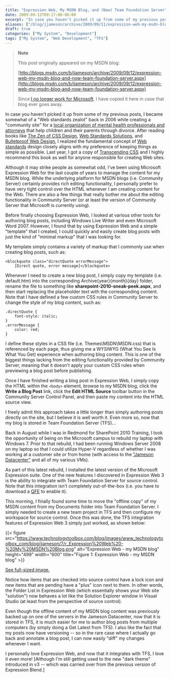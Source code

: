 ```yaml
---
title: "Expression Web, My MSDN Blog, and (Now) Team Foundation Server"
date: 2009-09-12T09:17:00-06:00
excerpt: "In case you haven't picked it up from some of my previous posts, I became somewhat of a \"Web standards zealot\" back in 2006 while creating a \"community site\" for a local organization of mental health professionals and attorneys that help children and..."
aliases: ["/blog/jjameson/archive/2009/09/11/expression-web-my-msdn-blog-and-now-team-foundation-server.aspx", "/blog/jjameson/archive/2009/09/12/expression-web-my-msdn-blog-and-now-team-foundation-server.aspx"]
draft: true
categories: ["My System", "Development"]
tags: ["My System", "Web Development", "TFS"]
---
```


> **Note**
>
> This post originally appeared on my MSDN blog:
>
> [http://blogs.msdn.com/b/jjameson/archive/2009/09/12/expression-web-my-msdn-blog-and-now-team-foundation-server.aspx](http://blogs.msdn.com/b/jjameson/archive/2009/09/12/expression-web-my-msdn-blog-and-now-team-foundation-server.aspx)
>
> Since [I no longer work for Microsoft](/blog/jjameson/2011/09/02/last-day-with-microsoft), I have copied it here in case that blog                 ever goes away.

In case you haven't picked it up from some of my previous posts, I became somewhat         of a "Web standards zealot" back in 2006 while creating a "community site" for a         [local organization of mental health professionals
and attorneys](http://www.metrodenveridc.org/) that help children and their parents through divorce. After         reading books like [The Zen of CSS Design](http://amzn.com/0321303474),         [Web Standards Solutions](http://amzn.com/1430219203), and [Bulletproof Web Design](http://amzn.com/0321509021), I realized the fundamental concept of [Web standards](http://en.wikipedia.org/wiki/Web_standards) design closely aligns with my preference of keeping things         as simple as possible. Last year, I got a copy of [Transcending CSS](http://amzn.com/0321410971) and I highly recommend this book as well for anyone responsible         for creating Web sites.

Although it may strike people as somewhat odd, I've been using Microsoft Expression         Web for the last couple of years to manage the content for my MSDN blog. While the         underlying platform for MSDN blogs (i.e. Community Server) certainly provides rich         editing functionality, I personally prefer to have very tight control over the HTML         whenever I am creating content for the Web. There are also a few things that really         bother me about the editing functionality in Community Server (or at least the version         of Community Server that Microsoft is currently using).

Before finally choosing Expression Web, I looked at various other tools for authoring         blog posts, including Windows Live Writer and even Microsoft Word 2007. However,         I found that by using Expression Web and a simple "template" that I created, I could         quickly and easily create blog posts with just the kind of "minimal markup" that         I was looking for.

My template simply contains a variety of markup that I commonly use when creating         blog posts, such as:

```
<blockquote class="directQuote errorMessage">
    [Direct quote, error message]</blockquote>
```

Whenever I need to create a new blog post, I simply copy my template (i.e. default.htm)         into the corresponding Archive\{year}\{month}\{day} folder, rename the file to something         like **sharepoint-2010-sneak-peek.aspx**, and then start replacing         the placeholder text with the corresponding content. Note that I have defined a         few custom CSS rules in Community Server to change the style of my blog content,         such as:

```
.directQuote {
    font-style: italic;
}
.errorMessage {
    color: red;
}
```

I define these styles in a CSS file (i.e. Themes\MSDN\MSDN.css) that is referenced         by each page, thus giving me a WYSIWYG (What You See Is What You Get) experience         when authoring blog content. This is one of the biggest things lacking from the         editing functionality provided by Community Server, meaning that it doesn't apply         your custom CSS rules when previewing a blog post before publishing.

Once I have finished writing a blog post in Expression Web, I simply copy the HTML         within the `<body>` element, browse to my MSDN blog, click the         **Write a Blog Post** link, click the **Edit HTML Source**         toolbar button in the Community Server Control Panel, and then paste my content         into the HTML source view.

I freely admit this approach takes a little longer than simply authoring posts directly         on the site, but I believe it is well worth it. Even more so, now that my blog is         stored in Team Foundation Server (TFS)...

Back in August while I was in Redmond for SharePoint 2010 Training, I took the opportunity         of being on the Microsoft campus to rebuild my laptop with Windows 7. Prior to that         rebuild, I had been running Windows Server 2008 on my laptop so that I could utilize         Hyper-V regardless of whether I was working at a customer site or from home (with         access to the ["Jameson Datacenter"](/blog/jjameson/2009/09/14/the-jameson-datacenter) and all of my various VMs).

As part of this latest rebuild, I installed the latest version of the Microsoft         Expression suite. One of the new features I discovered in Expression Web 3 is the         ability to integrate with Team Foundation Server for source control. Note that this         integration isn't completely out-of-the-box (i.e. you have to download a [QFE](http://code.msdn.microsoft.com/KB967483) to enable it).

This morning, I finally found some time to move the "offline copy" of my MSDN content         from my Documents folder into Team Foundation Server. I simply needed to create         a new team project in TFS and then configure my workspace for source control. Once         this was done, the TFS integration features of Expression Web 3 simply just worked,         as shown below:

{{< figure
src="https://www.technologytoolbox.com/blog/images/www_technologytoolbox_com/blog/jjameson/7/r_Expression%20Web%20-%20My%20MSDN%20Blog.png"
alt="Expression Web - my MSDN blog"
height="499"
width="600"
title="Figure 1: Expression Web - my MSDN blog" >}}

[See full-sized image.](/blog/images/www_technologytoolbox_com/blog/jjameson/7/o_Expression%20Web%20-%20My%20MSDN%20Blog.png)

Notice how items that are checked into source control have a lock icon and new items         that are pending have a "plus" icon next to them. In other words, the Folder List         in Expression Web (which essentially shows your Web site "solution") now behaves         a lot like the Solution Explorer window in Visual Studio (at least from the perspective         of source control).

Even though the offline content of my MSDN blog content was previously backed up         on one of the servers in the Jameson Datacenter, now that it is stored in TFS, it         is much easier for me to author blog posts from multiple computers (by simply doing         a Get Latest from TFS). I also like the fact that my posts now have versioning --         so in the rare case where I actually go back and annotate a blog post, I can now         easily "diff" my changes whenever I want.

I personally love Expression Web, and now that it integrates with TFS, I love it         even more! [Although I'm still getting used to the new "dark theme" introduced in         v3 -- which was carried over from the previous version of Expression Blend.]

